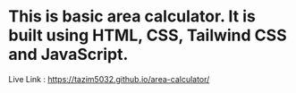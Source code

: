 # This is basic area calculator. It is built using HTML, CSS, Tailwind CSS and JavaScript.
Live Link : https://tazim5032.github.io/area-calculator/
